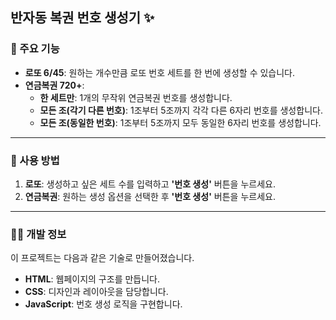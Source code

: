 ## **반자동 복권 번호 생성기 ✨**

### **🚀 주요 기능**

  * **로또 6/45**: 원하는 개수만큼 로또 번호 세트를 한 번에 생성할 수 있습니다.
  * **연금복권 720+**:
      * **한 세트만**: 1개의 무작위 연금복권 번호를 생성합니다.
      * **모든 조(각기 다른 번호)**: 1조부터 5조까지 각각 다른 6자리 번호를 생성합니다.
      * **모든 조(동일한 번호)**: 1조부터 5조까지 모두 동일한 6자리 번호를 생성합니다.

-----

### **🎲 사용 방법**

1.  **로또**: 생성하고 싶은 세트 수를 입력하고 **'번호 생성'** 버튼을 누르세요.
2.  **연금복권**: 원하는 생성 옵션을 선택한 후 **'번호 생성'** 버튼을 누르세요.

-----

### **👨‍💻 개발 정보**

이 프로젝트는 다음과 같은 기술로 만들어졌습니다.

  * **HTML**: 웹페이지의 구조를 만듭니다.
  * **CSS**: 디자인과 레이아웃을 담당합니다.
  * **JavaScript**: 번호 생성 로직을 구현합니다.
    
